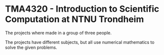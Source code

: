 # TMA4320 - Introduction to Scientific Computation at NTNU Trondheim

The projects where made in a group of three people. 

The projects have different subjects, but all use numerical mathematics to solve the given problems. 
